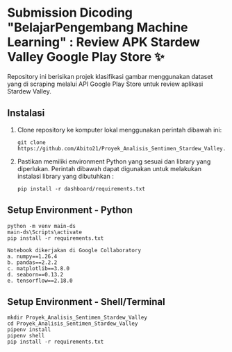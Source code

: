 # Submission Dicoding "BelajarPengembang Machine Learning" : Review APK Stardew Valley Google Play Store ✨

Repository ini berisikan projek klasifikasi gambar menggunakan dataset yang di scraping melalui API Google Play Store untuk review aplikasi Stardew Valley.

## Instalasi

1. Clone repository ke komputer lokal menggunakan perintah dibawah ini:

   ```shell
   git clone https://github.com/Abito21/Proyek_Analisis_Sentimen_Stardew_Valley.git
   ```

2. Pastikan memiliki environment Python yang sesuai dan library yang diperlukan. Perintah dibawah dapat digunakan untuk melakukan instalasi library yang dibutuhkan :

   ```shell
   pip install -r dashboard/requirements.txt
   ```

## Setup Environment - Python
```
python -m venv main-ds
main-ds\Scripts\activate
pip install -r requirements.txt

Notebook dikerjakan di Google Collaboratory
a. numpy==1.26.4
b. pandas==2.2.2
c. matplotlib==3.8.0
d. seaborn==0.13.2
e. tensorflow==2.18.0
```

## Setup Environment - Shell/Terminal
```
mkdir Proyek_Analisis_Sentimen_Stardew_Valley
cd Proyek_Analisis_Sentimen_Stardew_Valley
pipenv install
pipenv shell
pip install -r requirements.txt
```